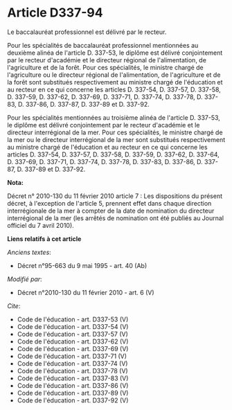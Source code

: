 # Article D337-94

Le baccalauréat professionnel est délivré par le recteur. 

Pour les spécialités de baccalauréat professionnel mentionnées au deuxième alinéa de l'article D. 337-53, le diplôme est
délivré conjointement par le recteur d'académie et le directeur régional de l'alimentation, de l'agriculture et de la forêt.
Pour ces spécialités, le ministre chargé de l'agriculture ou le directeur régional de l'alimentation, de l'agriculture et de
la forêt sont substitués respectivement au ministre chargé de l'éducation et au recteur en ce qui concerne les articles D.
337-54, D. 337-57, D. 337-58, D. 337-59, D. 337-62, 
D. 337-69, D. 337-71, D. 337-74, D. 337-78, D. 337-83, D. 337-86, D. 337-87, D. 337-89 et D. 337-92. 

Pour les spécialités mentionnées au troisième alinéa de l'article D. 337-53, le diplôme est délivré conjointement par le
recteur d'académie et le directeur interrégional de la mer. Pour ces spécialités, le ministre chargé de la mer ou le
directeur interrégional de la mer sont substitués respectivement au ministre chargé de l'éducation et au recteur en ce qui
concerne les articles D. 337-54, D. 337-57, D. 337-58, D. 337-59, D. 337-62, D. 337-64, D. 337-69, D. 337-71, D. 337-74, D.
337-78, D. 337-83, D. 337-86, D. 337-87, D. 337-89 et D. 337-92.

**Nota:**

Décret n° 2010-130 du 11 février 2010 article 7 : Les dispositions du présent décret, à l'exception de l'article 5, prennent
effet dans chaque direction interrégionale de la mer à compter de la date de nomination du directeur interrégional de la mer
(les arrêtés de nomination ont été publiés au Journal officiel du 7 avril 2010).

**Liens relatifs à cet article**

_Anciens textes_:

  - Décret n°95-663 du 9 mai 1995 - art. 40 (Ab)

_Modifié par_:

  - Décret n°2010-130 du 11 février 2010 - art. 6 (V)

_Cite_:

  - Code de l'éducation - art. D337-53 (V)
  - Code de l'éducation - art. D337-54 (V)
  - Code de l'éducation - art. D337-57 (V)
  - Code de l'éducation - art. D337-62 (V)
  - Code de l'éducation - art. D337-69 (V)
  - Code de l'éducation - art. D337-71 (V)
  - Code de l'éducation - art. D337-74 (V)
  - Code de l'éducation - art. D337-78 (V)
  - Code de l'éducation - art. D337-83 (V)
  - Code de l'éducation - art. D337-86 (V)
  - Code de l'éducation - art. D337-89 (V)
  - Code de l'éducation - art. D337-92 (V)
